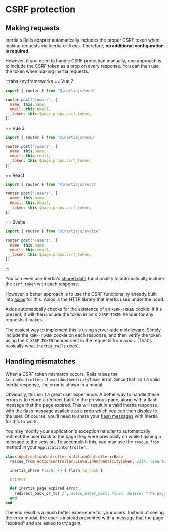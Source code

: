 # CSRF protection

## Making requests

Inertia's Rails adapter automatically includes the proper CSRF token when making requests via Inertia or Axios. Therefore, **no additional configuration is required**.

However, if you need to handle CSRF protection manually, one approach is to include the CSRF token as a prop on every response. You can then use the token when making Inertia requests.

:::tabs key:frameworks
== Vue 2

```js
import { router } from '@inertiajs/vue2'

router.post('/users', {
  name: this.name,
  email: this.email,
  _token: this.$page.props.csrf_token,
})
```

== Vue 3

```js
import { router } from '@inertiajs/vue3'

router.post('/users', {
  name: this.name,
  email: this.email,
  _token: this.$page.props.csrf_token,
})
```

== React

```js
import { router } from '@inertiajs/react'

router.post('/users', {
  name: this.name,
  email: this.email,
  _token: this.$page.props.csrf_token,
})
```

== Svelte

```js
import { router } from '@inertiajs/svelte'

router.post('/users', {
  name: this.name,
  email: this.email,
  _token: this.$page.props.csrf_token,
})
```

:::

You can even use Inertia's [shared data](/guide/shared-data.md) functionality to automatically include the `csrf_token` with each response.

However, a better approach is to use the CSRF functionality already built into [axios](https://github.com/axios/axios) for this. Axios is the HTTP library that Inertia uses under the hood.

Axios automatically checks for the existence of an `XSRF-TOKEN` cookie. If it's present, it will then include the token in an `X-XSRF-TOKEN` header for any requests it makes.

The easiest way to implement this is using server-side middleware. Simply include the `XSRF-TOKEN` cookie on each response, and then verify the token using the `X-XSRF-TOKEN` header sent in the requests from axios. (That's basically what `inertia_rails` does).

## Handling mismatches

When a CSRF token mismatch occurs, Rails raises the `ActionController::InvalidAuthenticityToken` error. Since that isn't a valid Inertia response, the error is shown in a modal.

Obviously, this isn't a great user experience. A better way to handle these errors is to return a redirect back to the previous page, along with a flash message that the page expired. This will result in a valid Inertia response with the flash message available as a prop which you can then display to the user. Of course, you'll need to share your [flash messages](/guide/shared-data.md#flash-messages) with Inertia for this to work.

You may modify your application's exception handler to automatically redirect the user back to the page they were previously on while flashing a message to the session. To accomplish this, you may use the `rescue_from` method in your `ApplicationController`.

```ruby
class ApplicationController < ActionController::Base
  rescue_from ActionController::InvalidAuthenticityToken, with: :inertia_page_expired_error

  inertia_share flash: -> { flash.to_hash }

  private

  def inertia_page_expired_error
    redirect_back_or_to('/', allow_other_host: false, notice: "The page expired, please try again.")
  end
end
```

The end result is a much better experience for your users. Instead of seeing the error modal, the user is instead presented with a message that the page "expired" and are asked to try again.
